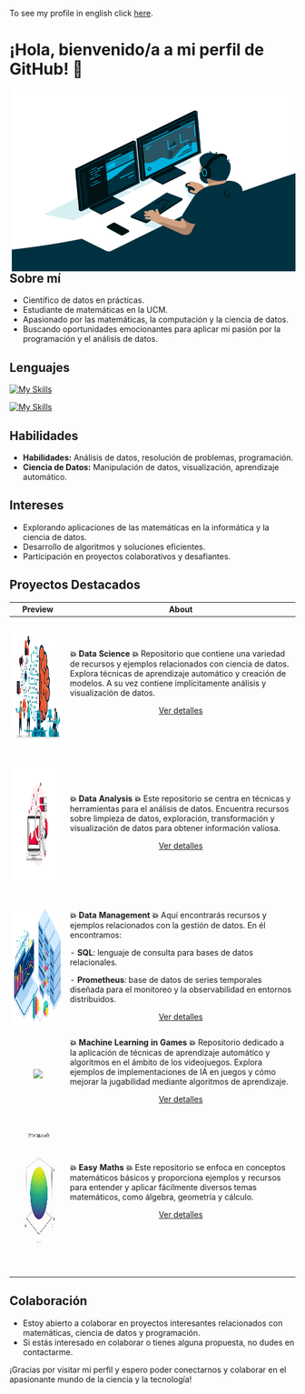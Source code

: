 
To see my profile in english click [here](./README_ENGLISH.md).


# ¡Hola, bienvenido/a a mi perfil de GitHub! 👋

  <img align="right" alt="GIF" src="images/code.gif?raw=true" width="500" height="320" />

## Sobre mí

- Científico de datos en prácticas. 
- Estudiante de matemáticas en la UCM.
- Apasionado por las matemáticas, la computación y la ciencia de datos.
- Buscando oportunidades emocionantes para aplicar mi pasión por la programación y el análisis de datos.

## Lenguajes

[![My Skills](https://skills.thijs.gg/icons?i=py,cpp,c,matlab,haskell)](https://github.com/JavierAM01)

[![My Skills](https://skills.thijs.gg/icons?i=git,grafana,prometheus)](https://github.com/JavierAM01)




## Habilidades
- **Habilidades:** Análisis de datos, resolución de problemas, programación.
- **Ciencia de Datos:** Manipulación de datos, visualización, aprendizaje automático.

## Intereses
- Explorando aplicaciones de las matemáticas en la informática y la ciencia de datos.
- Desarrollo de algoritmos y soluciones eficientes.
- Participación en proyectos colaborativos y desafiantes.

## Proyectos Destacados


| Preview | About |
|---------|-------|
| <p align="center">[<img src="https://github.com/JavierAM01/JavierAM01/blob/main/images/datascience.jpg" height="210" width="250" />](https://github.com/JavierAM01/Data-Science)</p> | **:boom: Data Science :boom:** Repositorio que contiene una variedad de recursos y ejemplos relacionados con ciencia de datos. Explora técnicas de aprendizaje automático y creación de modelos. A su vez contiene implícitamente análisis y visualización de datos. <p align="center"><a href="https://github.com/JavierAM01/Data-Science">Ver detalles</a></p> |
| <p align="center">[<img src="https://github.com/JavierAM01/JavierAM01/blob/main/images/dataanalysis.jpg" height="210" width="250" />](https://github.com/JavierAM01/Data-Analysis)</p> | **:boom: Data Analysis :boom:** Este repositorio se centra en técnicas y herramientas para el análisis de datos. Encuentra recursos sobre limpieza de datos, exploración, transformación y visualización de datos para obtener información valiosa. <p align="center"><a href="https://github.com/JavierAM01/Data-Analysis">Ver detalles</a></p> |
| <p align="center">[<img src="https://github.com/JavierAM01/JavierAM01/blob/main/images/datos.png" height="210" width="250" />](https://github.com/JavierAM01/Data-Management)</p> | <p>**:boom: Data Management :boom:** Aquí encontrarás recursos y ejemplos relacionados con la gestión de datos. En él encontramos:</p> <p> - **SQL**: lenguaje de consulta para bases de datos relacionales.</p> <p> - **Prometheus**: base de datos de series temporales diseñada para el monitoreo y la observabilidad en entornos distribuidos.</p>  <p align="center"><a href="https://github.com/JavierAM01/Data-Management">Ver detalles</a></p> |
| <p align="center">[<img src="https://github.com/JavierAM01/Machine-Learning-in-Games/blob/main/images/ai/flappybird.gif" height="250" widht="140" />](https://github.com/JavierAM01/Machine-Learning-in-Games)</p> | **:boom: Machine Learning in Games :boom:** Repositorio dedicado a la aplicación de técnicas de aprendizaje automático y algoritmos en el ámbito de los videojuegos. Explora ejemplos de implementaciones de IA en juegos y cómo mejorar la jugabilidad mediante algoritmos de aprendizaje. <p align="center"><a href="https://github.com/JavierAM01/Machine-Learning-in-Games">Ver detalles</a></p> |
| <p align="center">[<img src="https://github.com/JavierAM01/Deformacion-Continua-de-la-Esfera/blob/main/images/difeomorfismo_6.gif" height="250" width="250"/>](https://github.com/JavierAM01/Easy-Math)</p> | **:boom: Easy Maths :boom:** Este repositorio se enfoca en conceptos matemáticos básicos y proporciona ejemplos y recursos para entender y aplicar fácilmente diversos temas matemáticos, como álgebra, geometría y cálculo. <p align="center"><a href="https://github.com/JavierAM01/Easy-Math">Ver detalles</a></p> |






## Colaboración
- Estoy abierto a colaborar en proyectos interesantes relacionados con matemáticas, ciencia de datos y programación.
- Si estás interesado en colaborar o tienes alguna propuesta, no dudes en contactarme.

¡Gracias por visitar mi perfil y espero poder conectarnos y colaborar en el apasionante mundo de la ciencia y la tecnología!





